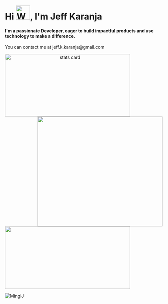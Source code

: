 <h1 align="start">Hi <img src="https://raw.githubusercontent.com/nixin72/nixin72/master/wave.gif" 
         alt="Waving hand animated gif"
         height="45"
         width="45" />, I'm Jeff Karanja</h1>
<h4 align="start">
I'm a passionate Developer, eager to build impactful products and use technology to make a difference.
</h4>
<p>You can contact me at jeff.k.karanja@gmail.com</p>


<p>
<a align= "center" href="https://github.com/Devabubakar">
<img alt= "stats card" height="200px" width="400" src="https://github-readme-streak-stats.herokuapp.com/?user=MingiJ&theme=radical">
<img align="right" height="350" width="400" src="https://media.giphy.com/media/u2pmTWUi0MXjyrMaVj/giphy.gif" /> </a>
</p>
<img height="200px" width="400" src="https://github-readme-stats.vercel.app/api?username=MingiJ&count_private=true&theme=radical&show_icons=true" />




<p><img align="left" src="https://github-readme-stats.vercel.app/api/top-langs?username=MingiJ&show_icons=true&locale=en&layout=compact" alt="MingiJ" /></p>


<br><br>

